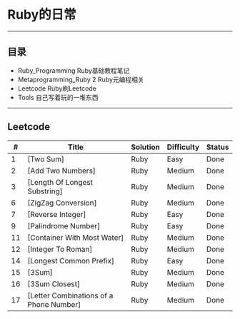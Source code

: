 # Ruby的日常

---
## 目录
- Ruby_Programming Ruby基础教程笔记
- Metaprogramming_Ruby 2 Ruby元编程相关           
- Leetcode Ruby刷Leetcode
- Tools 自己写着玩的一堆东西

---

## Leetcode

|  #  |  Title  |  Solution  |  Difficulty  |  Status  |
|-----|---------|------------|--------------|----------|
|  1  |  [Two Sum]  |  Ruby  |  Easy  |  Done  |
|  2  |  [Add Two Numbers]  |  Ruby  |  Medium  |  Done  |
|  3  |  [Length Of Longest Substring]  |  Ruby  |  Medium  |  Done  |
|  6  |  [ZigZag Conversion]  |  Ruby  |  Medium  |  Done  |
|  7  |  [Reverse Integer]  |  Ruby  |  Easy  |  Done  |
|  9  |  [Palindrome Number]  |  Ruby  |  Easy  |  Done  |
|  11 |  [Container With Most Water]  |  Ruby  |  Medium  |  Done  |
|  12 |  [Integer To Roman]  |  Ruby  |  Medium  |  Done  |
|  14 |  [Longest Common Prefix]  |  Ruby  |  Easy  |  Done  |
|  15 |  [3Sum]  |  Ruby  |  Medium  |  Done  |
|  16 |  [3Sum Closest]  |  Ruby  |  Medium  |  Done  |
|  17 |  [Letter Combinations of a Phone Number]  |  Ruby  |  Medium  |  Done  |
